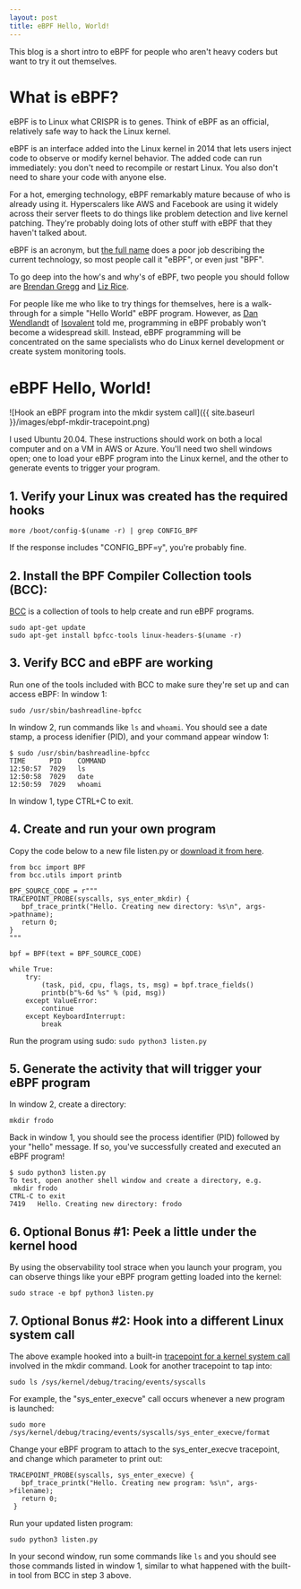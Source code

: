 ```yaml
---
layout: post
title: eBPF Hello, World!
---
```

This blog is a short intro to eBPF for people who aren't heavy coders but want to try it out themselves.

# What is eBPF?
eBPF is to Linux what CRISPR is to genes. Think of eBPF as an official, relatively safe way to hack the Linux kernel.
 
eBPF is an interface added into the Linux kernel in 2014 that lets users inject code to observe or modify kernel behavior. The added code can run immediately: you don't need to recompile or restart Linux. You also don't need to share your code with anyone else. 

For a hot, emerging technology, eBPF remarkably mature because of who is already using it. Hyperscalers like AWS and Facebook are using it widely across their server fleets to do things like problem detection and live kernel patching. They're probably doing lots of other stuff with eBPF that they haven't talked about.

eBPF is an acronym, but [the full name](https://en.wikipedia.org/wiki/Berkeley_Packet_Filter) does a poor job describing the current technology, so most people call it "eBPF", or even just "BPF".

To go deep into the how's and why's of eBPF, two people you should follow are
[Brendan Gregg](https://www.brendangregg.com/blog/2019-01-01/learn-ebpf-tracing.html) and [Liz Rice](https://thenewstack.io/liz-rice-following-the-superpower-promise-of-ebpf/).

For people like me who like to try things for themselves, here is a walk-through for a simple "Hello World" eBPF program. However, as [Dan Wendlandt](https://twitter.com/danwendlandt) of [Isovalent](https://isovalent.com/) told me, programming in eBPF probably won't become a widespread skill. Instead, eBPF programming will be concentrated on the same specialists who do Linux kernel development or create system monitoring tools.

# eBPF Hello, World!

![Hook an eBPF program into the mkdir system call]({{ site.baseurl }}/images/ebpf-mkdir-tracepoint.png)

I used Ubuntu 20.04. These instructions should work on both a local computer and on a VM in AWS or Azure. You'll need two shell windows open; one to load your eBPF program into the Linux kernel, and the other to generate events to trigger your program.

## 1. Verify your Linux was created has the required hooks

```more /boot/config-$(uname -r) | grep CONFIG_BPF```

If the response includes "CONFIG_BPF=y", you're probably fine.

## 2. Install the BPF Compiler Collection tools (BCC):
[BCC](https://github.com/iovisor/bcc) is a collection of tools to help create and run eBPF programs.

```
sudo apt-get update
sudo apt-get install bpfcc-tools linux-headers-$(uname -r)
```

## 3. Verify BCC and eBPF are working
Run one of the tools included with BCC to make sure they're set up and can access eBPF:
In window 1:

```sudo /usr/sbin/bashreadline-bpfcc```

In window 2, run commands like ```ls``` and ```whoami```. You should see a date stamp, a process idenifier (PID), and your command appear window 1:  

```
$ sudo /usr/sbin/bashreadline-bpfcc
TIME      PID    COMMAND
12:50:57  7029   ls
12:50:58  7029   date
12:50:59  7029   whoami
```

In window 1, type CTRL+C to exit.

## 4. Create and run your own program
Copy the code below to a new file listen.py or [download it from here](https://raw.githubusercontent.com/bowers/util-disk/main/listen.py).

```
from bcc import BPF
from bcc.utils import printb

BPF_SOURCE_CODE = r"""
TRACEPOINT_PROBE(syscalls, sys_enter_mkdir) {
   bpf_trace_printk("Hello. Creating new directory: %s\n", args->pathname);
   return 0;
}
"""

bpf = BPF(text = BPF_SOURCE_CODE)

while True:
    try:
        (task, pid, cpu, flags, ts, msg) = bpf.trace_fields()
        printb(b"%-6d %s" % (pid, msg))
    except ValueError:
        continue
    except KeyboardInterrupt:
        break
```

Run the program using sudo: 
```sudo python3 listen.py```

## 5. Generate the activity that will trigger your eBPF program
In window 2, create a directory:

```mkdir frodo```

Back in window 1, you should see the process identifier (PID) followed by your "hello" message.
If so, you've successfully created and executed an eBPF program!

```
$ sudo python3 listen.py
To test, open another shell window and create a directory, e.g.
 mkdir frodo
CTRL-C to exit
7419   Hello. Creating new directory: frodo
```

## 6. Optional Bonus #1: Peek a little under the kernel hood
By using the observability tool strace when you launch your program, you can observe things like your eBPF program getting loaded into the kernel:

```sudo strace -e bpf python3 listen.py```

## 7. Optional Bonus #2: Hook into a different Linux system call
The above example hooked into a built-in [tracepoint for a kernel system call](https://community.silabs.com/s/article/linux-kernel-events-tracing?language=en_US) involved in the mkdir command. Look for another tracepoint to tap into:

```sudo ls /sys/kernel/debug/tracing/events/syscalls```

For example, the "sys_enter_execve" call occurs whenever a new program is launched:

```sudo more /sys/kernel/debug/tracing/events/syscalls/sys_enter_execve/format```
 
Change your eBPF program to attach to the sys_enter_execve tracepoint, and change which parameter to print out:

```
TRACEPOINT_PROBE(syscalls, sys_enter_execve) {
   bpf_trace_printk("Hello. Creating new program: %s\n", args->filename);
   return 0;
 }
```

Run your updated listen program:

```sudo python3 listen.py```

In your second window, run some commands like ```ls``` and you should see those commands listed in window 1, similar to what happened with the built-in tool from BCC in step 3 above.
